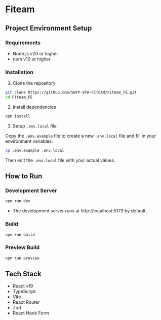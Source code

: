 # Fiteam

## Project Environment Setup

### Requirements

- Node.js v20 or higher
- npm v10 or higher

### Installation

1. Clone the repository

```bash
git clone https://github.com/SWYP-9TH-FITEAM/Fiteam_FE.git
cd Fiteam_FE
```

2. Install dependencies

```bash
npm install
```

3. Setup `.env.local` file

Copy the `.env.example` file to create a new `.env.local` file and fill in your environment variables:

```bash
cp .env.example .env.local
```

Then edit the `.env.local` file with your actual values.

## How to Run

### Development Server

```bash
npm run dev
```

- The development server runs at http://localhost:5173 by default.

### Build

```bash
npm run build
```

### Preview Build

```bash
npm run preview
```

## Tech Stack

- React v19
- TypeScript
- Vite
- React Router
- Zod
- React Hook Form
